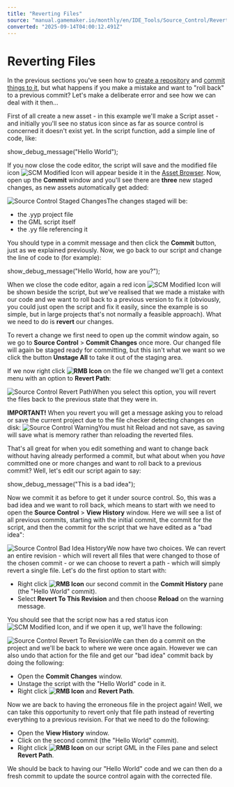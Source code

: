 ```yaml
---
title: "Reverting Files"
source: "manual.gamemaker.io/monthly/en/IDE_Tools/Source_Control/Reverting_Files.htm"
converted: "2025-09-14T04:00:12.491Z"
---
```


# Reverting Files

In the previous sections you've seen how to [create a repository](Repository_Options.md) and [commit things to it](Standard_Workflow.md), but what happens if you make a mistake and want to "roll back" to a previous commit? Let's make a deliberate error and see how we can deal with it then...

First of all create a new asset - in this example we'll make a Script asset - and initially you'll see no status icon since as far as source control is concerned it doesn't exist yet. In the script function, add a simple line of code, like:

show\_debug\_message("Hello World");

If you now close the code editor, the script will save and the modified file icon ![SCM Modified Icon](../../assets/Images/Icons/SCM_Modified.png) will appear beside it in the [Asset Browser](../../Introduction/The_Asset_Browser.md). Now, open up the **Commit** window and you'll see there are **three** new staged changes, as new assets automatically get added:

![Source Control Staged Changes](../../assets/Images/IDE%20Tools/SCM_StagedChanges.png)The changes staged will be:

-   the .yyp project file
-   the GML script itself
-   the .yy file referencing it

You should type in a commit message and then click the **Commit** button, just as we explained previously. Now, we go back to our script and change the line of code to (for example):

show\_debug\_message("Hello World, how are you?");

When we close the code editor, again a red icon ![SCM Modified Icon](../../assets/Images/Icons/SCM_Modified.png) will be shown beside the script, but we've realised that we made a mistake with our code and we want to roll back to a previous version to fix it (obviously, you could just open the script and fix it easily, since the example is so simple, but in large projects that's not normally a feasible approach). What we need to do is **revert** our changes.

To revert a change we first need to open up the commit window again, so we go to **Source Control** > **Commit Changes** once more. Our changed file will again be staged ready for committing, but this isn't what we want so we click the button **Unstage All** to take it out of the staging area.

If we now right click **![RMB Icon](../../assets/Images/Icons/Icon_RMB.png)** on the file we changed we'll get a context menu with an option to **Revert Path**:

![Source Control Revert Path](../../assets/Images/IDE%20Tools/SCM_RevertPath.png)When you select this option, you will revert the files back to the previous state that they were in.

**IMPORTANT!** When you revert you will get a message asking you to reload or save the current project due to the file checker detecting changes on disk:
![Source Control Warning](../../assets/Images/IDE%20Tools/SCM_Warning.png)You must hit Reload and not save, as saving will save what is memory rather than reloading the reverted files.

That's all great for when you edit something and want to change back without having already performed a commit, but what about when you _have_ committed one or more changes and want to roll back to a previous commit? Well, let's edit our script again to say:

show\_debug\_message("This is a bad idea");

Now we commit it as before to get it under source control. So, this was a bad idea and we want to roll back, which means to start with we need to open the **Source Control** > **View History** window. Here we will see a list of all previous commits, starting with the initial commit, the commit for the script, and then the commit for the script that we have edited as a "bad idea":

![Source Control Bad Idea History](../../assets/Images/IDE%20Tools/SCM_BadIdea.png)We now have two choices. We can revert an entire revision - which will revert all files that were changed to those of the chosen commit - or we can choose to revert a path - which will simply revert a single file. Let's do the first option to start with:

-   Right click **![RMB Icon](../../assets/Images/Icons/Icon_RMB.png)** our second commit in the **Commit History** pane (the "Hello World" commit).
-   Select **Revert To This Revision** and then choose **Reload** on the warning message.

You should see that the script now has a red status icon ![SCM Modified Icon](../../assets/Images/Icons/SCM_Modified.png), and if we open it up, we'll have the following:

![Source Control Revert To Revision](../../assets/Images/IDE%20Tools/SCM_RevertToRevision.png)We can then do a commit on the project and we'll be back to where we were once again. However we can also undo that action for the file and get our "bad idea" commit back by doing the following:

-   Open the **Commit Changes** window.
-   Unstage the script with the "Hello World" code in it.
-   Right click **![RMB Icon](../../assets/Images/Icons/Icon_RMB.png)** and **Revert Path**.

Now we are back to having the erroneous file in the project again! Well, we can take this opportunity to revert only that file path instead of reverting everything to a previous revision. For that we need to do the following:

-   Open the **View History** window.
-   Click on the second commit (the "Hello World" commit).
-   Right click **![RMB Icon](../../assets/Images/Icons/Icon_RMB.png)** on our script GML in the Files pane and select **Revert Path**.

We should be back to having our "Hello World" code and we can then do a fresh commit to update the source control again with the corrected file.